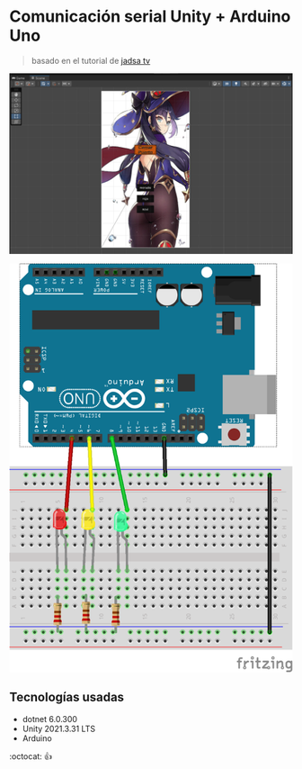 # Comunicación serial Unity + Arduino Uno

> basado en el tutorial de [jadsa tv](https://www.youtube.com/watch?v=ApZb-PbZ3pc)

![Scene](scene.png)

![Circuito](Circuit.png)

## Tecnologías usadas
* dotnet 6.0.300
* Unity 2021.3.31 LTS
* Arduino

:octocat: :+1:


